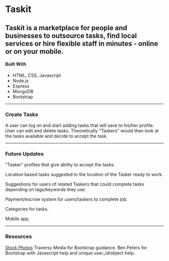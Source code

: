 # Taskit
####
Taskit is a marketplace for people and businesses to outsource tasks, find local services or hire flexible staff in minutes - online or on your mobile.
---
#### Built With

* HTML, CSS, Javascript
* Node.js
* Express
* MongoDB
* Bootstrap
---
### Create Tasks

A user can log on and start adding tasks that will save to his/her profile. User can edit and delete tasks. Theoretically "Taskers" would then look at the tasks available and decide to accept the task.

---
### Future Updates

"Tasker" profiles that give ability to accept the tasks.

Location based tasks suggested to the location of the Tasker ready to work.

Suggestions for users of related Taskers that could complete tasks depending on tags/keywords they use.

Payment/escrow system for users/taskers to complete job.

Categories for tasks.

Mobile app.

---
### Resources
[Stock Photos](https://www.pexels.com/)
Traversy Media for Bootstrap guidance.
Ben Peters for Bootstrap with Javascript help and unique user_id/object help.
